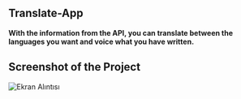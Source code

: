 ## Translate-App

**With the information from the API, you can translate between the languages ​​you want and voice what you have written.**

## Screenshot of the Project

![Ekran Alıntısı](https://github.com/Kaantk/Translate-App/assets/96573996/cd20e120-9b1b-4357-a3c6-067e301db509)
